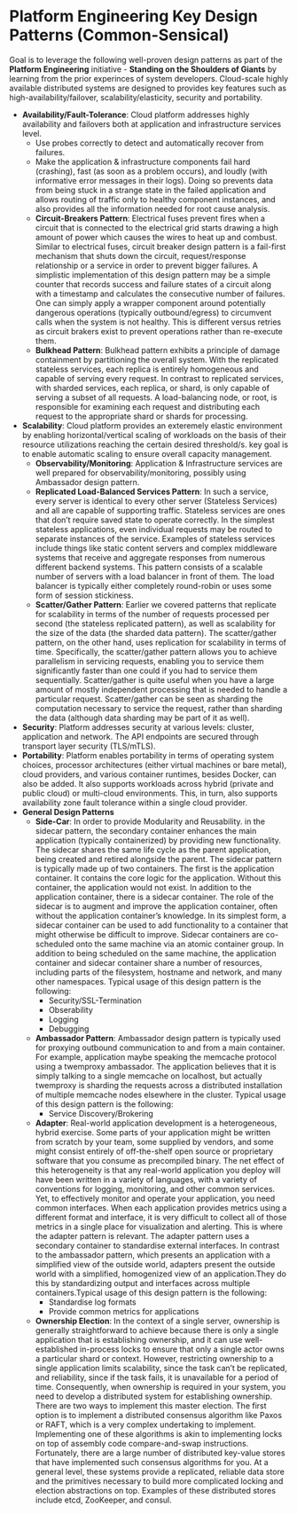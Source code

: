 # Platform Engineering Key Design Patterns (Common-Sensical)
Goal is to leverage the following well-proven design patterns as part of the **Platform Engineering** initiative - **Standing on the Shoulders of Giants** by learning from the prior experinces of system developers. Cloud-scale highly available distributed systems are designed to provides key features such as high-availability/failover, scalability/elasticity, security and portability.
- **Availability/Fault-Tolerance**: Cloud platform addresses highly availability and failovers both at application and infrastructure services level.
  - Use probes correctly to detect and automatically recover from failures.
  - Make the application & infrastructure components fail hard (crashing), fast (as soon as a problem occurs), and loudly (with informative error messages in their logs). Doing so prevents data from being stuck in a strange state in the failed application and allows routing of traffic only to healthy component instances, and also provides all the information needed for root cause analysis.
  - **Circuit-Breakers Pattern**: Electrical fuses prevent fires when a circuit that is connected to the electrical grid starts drawing a high amount of power which causes the wires to heat up and combust. Similar to electrical fuses, circuit breaker design pattern is a fail-first mechanism that shuts down the circuit, request/response relationship or a service in order to prevent bigger failures. A simplistic implementation of this design pattern may be a simple counter that records success and failure states of a circuit along with a timestamp and calculates the consecutive number of failures. One can simply apply a wrapper component around potentially dangerous operations (typically outbound/egress) to circumvent calls when the system is not healthy. This is different versus retries as circuit brakers exist to prevent operations rather than re-execute them. 
  - **Bulkhead Pattern**: Bulkhead pattern exhibits a principle of damage containment by partitioning the overall system. With the replicated stateless services, each replica is entirely homogeneous and capable of serving every request. In contrast to replicated services, with sharded services, each replica, or shard, is only capable of serving a subset of all requests. A load-balancing node, or root, is responsible for examining each request and distributing each request to the appropriate shard or shards for processing.
- **Scalability**: Cloud platform provides an exteremely elastic environment by enabling horizontal/vertical scaling of workloads on the basis of their resource utilizations reaching the certain desired threshold/s. key goal is to enable automatic scaling to ensure overall capacity management.
  - **Observability/Monitoring**: ​Application & Infrastructure services are well prepared for observability/monitoring​, possibly using Ambassador design pattern.
  - **Replicated Load-Balanced Services Pattern**: In such a service, every server is identical to every other server (Stateless Services) and all are capable of supporting traffic. Stateless services are ones that don’t require saved state to operate correctly. In the simplest stateless applications, even individual requests may be routed to separate instances of the service. Examples of stateless services include things like static content servers and complex middleware systems that receive and aggregate responses from numerous different backend systems. This pattern consists of a scalable number of servers with a load balancer in front of them. The load balancer is typically either completely round-robin or uses some form of session stickiness.
  - **Scatter/Gather Pattern**: Earlier we covered patterns that replicate for scalability in terms of the number of requests processed per second (the stateless replicated pattern), as well as scalability for the size of the data (the sharded data pattern). The scatter/gather pattern, on the other hand, uses replication for scalability in terms of time. Specifically, the scatter/gather pattern allows you to achieve parallelism in servicing requests, enabling you to service them significantly faster than one could if you had to service them sequentially. Scatter/gather is quite useful when you have a large amount of mostly independent processing that is needed to handle a particular request. Scatter/gather can be seen as sharding the computation necessary to service the request, rather than sharding the data (although data sharding may be part of it as well).
- **Security**: Platform addresses security at various levels: cluster, application and network. The API endpoints are secured through transport layer security (TLS/mTLS).
- **Portability**: Platform enables portability in terms of operating system choices, processor architectures (either virtual machines or bare metal), cloud providers, and various container runtimes, besides Docker, can also be added. It also supports workloads across hybrid (private and public cloud) or multi-cloud environments. This, in turn, also supports availability zone fault tolerance within a single cloud provider. 
- **General Design Patterns**
  - **Side-Car**: In order to provide Modularity and Reusability. in the sidecar pattern, the secondary container enhances the main application (typically containerized) by providing new functionality. The sidecar shares the same life cycle as the parent application, being created and retired alongside the parent. The sidecar pattern is typically made up of two containers. The first is the application container. It contains the core logic for the application. Without this container, the application would not exist. In addition to the application container, there is a sidecar container. The role of the sidecar is to augment and improve the application container, often without the application container’s knowledge. In its simplest form, a sidecar container can be used to add functionality to a container that might otherwise be difficult to improve. Sidecar containers are co-scheduled onto the same machine via an atomic container group. In addition to being scheduled on the same machine, the application container and sidecar container share a number of resources, including parts of the filesystem, hostname and network, and many other namespaces. Typical usage of this design pattern is the following:
    - Security/SSL-Termination
    - Obserability
    - Logging
    - Debugging
  - **Ambassador Pattern**: Ambassador design pattern is typically used for proxying outbound communication to and from a main container. For example, application maybe speaking the memcache protocol using a twemproxy ambassador. The application believes that it is simply talking to a single memcache on localhost, but actually twemproxy is sharding the requests across a distributed installation of multiple memcache nodes elsewhere in the cluster. Typical usage of this design pattern is the following:
    - Service Discovery/Brokering 
  - **Adapter**: Real-world application development is a heterogeneous, hybrid exercise. Some parts of your application might be written from scratch by your team, some supplied by vendors, and some might consist entirely of off-the-shelf open source or proprietary software that you consume as precompiled binary. The net effect of this heterogeneity is that any real-world application you deploy will have been written in a variety of languages, with a variety of conventions for logging, monitoring, and other common services. Yet, to effectively monitor and operate your application, you need common interfaces. When each application provides metrics using a different format and interface, it is very difficult to collect all of those metrics in a single place for visualization and alerting. This is where the adapter pattern is relevant. The adapter pattern uses a secondary container to standardise external interfaces. In contrast to the ambassador pattern, which presents an application with a simplified view of the outside world, adapters present the outside world with a simplified, homogenized view of an application.They do this by standardizing output and interfaces across multiple containers.Typical usage of this design pattern is the following:
    - Standardise log formats
    - Provide common metrics for applications
  - **Ownership Election**: In the context of a single server, ownership is generally straightforward to achieve because there is only a single application that is establishing ownership, and it can use well-established in-process locks to ensure that only a single actor owns a particular shard or context. However, restricting ownership to a single application limits scalability, since the task can’t be replicated, and reliability, since if the task fails, it is unavailable for a period of time. Consequently, when ownership is required in your system, you need to develop a distributed system for establishing ownership. There are two ways to implement this master election. The first option is to implement a distributed consensus algorithm like Paxos or RAFT, which is a very complex undertaking to implement. Implementing one of these algorithms is akin to implementing locks on top of assembly code compare-and-swap instructions. Fortunately, there are a large number of distributed key-value stores that have implemented such consensus algorithms for you. At a general level, these systems provide a replicated, reliable data store and the primitives necessary to build more complicated locking and election abstractions on top. Examples of these distributed stores include etcd, ZooKeeper, and consul.